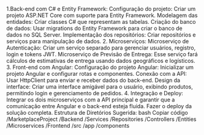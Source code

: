  1.Back-end com C# e Entity Framework:
Configuração do projeto: Criar um projeto ASP.NET Core com suporte para Entity Framework.
Modelagem das entidades: Criar classes C# que representam as tabelas.
Criação do banco de dados: Usar migrations do Entity Framework para criar o banco de dados no SQL Server.
Implementação dos repositórios: Criar repositórios e serviços para manipulação de dados.
2. Microserviços:
Microserviço de Autenticação: Criar um serviço separado para gerenciar usuários, registro, login e tokens JWT.
Microserviço de Previsão de Entrega: Esse serviço fará cálculos de estimativas de entrega usando dados geográficos e logísticos.
3. Front-end com Angular:
Configuração do projeto Angular: Inicializar um projeto Angular e configurar rotas e componentes.
Conexão com a API: Usar HttpClient para enviar e receber dados do back-end.
Design da interface: Criar uma interface amigável para o usuário, exibindo produtos, permitindo login e gerenciamento de pedidos.
4. Integração e Deploy:
Integrar os dois microserviços com a API principal e garantir que a comunicação entre Angular e o back-end esteja fluida.
Fazer o deploy da solução completa.
Estrutura de Diretórios Sugerida:
bash 
Copiar código
/MarketplaceProject
   /Backend
     /Services
     /Repositories
     /Controllers
     /Entities
     /Microservices
   /Frontend
     /src
     /app
     /components
